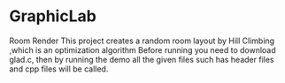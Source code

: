 # GraphicLab
Room Render
This project creates a random room layout by Hill Climbing ,which is an optimization algorithm
Before running you need to download glad.c, then
by running the demo all the given files such has header files and cpp files will be called.
